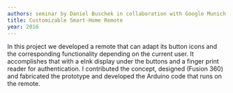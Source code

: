 ```yaml
---
authors: seminar by Daniel Buschek in collaboration with Google Munich
title: Customizable Smart-Home Remote
year: 2016
---
```

In this project we developed a remote that can adapt its button icons and the corresponding functionality depending on the current user. It accomplishes that with a eInk display under the buttons and a finger print reader for authentication. I contributed the concept, designed (Fusion 360) and fabricated the prototype and developed the Arduino code that runs on the remote.
